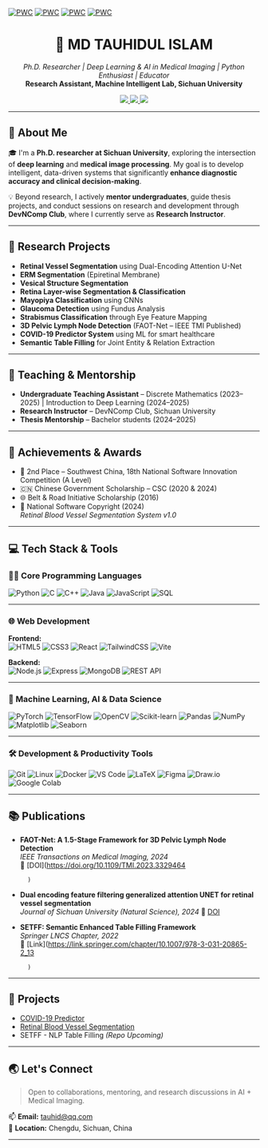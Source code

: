 [![PWC](https://img.shields.io/endpoint.svg?url=https://paperswithcode.com/badge/dual-encoding-feature-filtering-generalized/retinal-vessel-segmentation-on-hrf)](https://paperswithcode.com/sota/retinal-vessel-segmentation-on-hrf?p=dual-encoding-feature-filtering-generalized)
[![PWC](https://img.shields.io/endpoint.svg?url=https://paperswithcode.com/badge/dual-encoding-feature-filtering-generalized/retinal-vessel-segmentation-on-drive)](https://paperswithcode.com/sota/retinal-vessel-segmentation-on-drive?p=dual-encoding-feature-filtering-generalized)
[![PWC](https://img.shields.io/endpoint.svg?url=https://paperswithcode.com/badge/dual-encoding-feature-filtering-generalized/retinal-vessel-segmentation-on-stare)](https://paperswithcode.com/sota/retinal-vessel-segmentation-on-stare?p=dual-encoding-feature-filtering-generalized)
[![PWC](https://img.shields.io/endpoint.svg?url=https://paperswithcode.com/badge/dual-encoding-feature-filtering-generalized/retinal-vessel-segmentation-on-chase_db1)](https://paperswithcode.com/sota/retinal-vessel-segmentation-on-chase_db1?p=dual-encoding-feature-filtering-generalized)
<h1 align="center">🧠 MD TAUHIDUL ISLAM</h1>
<p align="center">
  <em>Ph.D. Researcher | Deep Learning & AI in Medical Imaging | Python Enthusiast | Educator</em><br>
  <strong>Research Assistant, Machine Intelligent Lab, Sichuan University</strong>  
</p>

<p align="center">
  <a href="mailto:tauhid@qq.com">
    <img src="https://img.shields.io/badge/Email-tauhid@qq.com-red?style=flat&logo=gmail&logoColor=white">
  </a>
  <a href="#" target="_blank">
    <img src="https://img.shields.io/badge/LinkedIn-Profile-blue?style=flat&logo=linkedin&logoColor=white">
  </a>
  <a href="#" target="_blank">
    <img src="https://img.shields.io/badge/Resume-PDF-orange?style=flat&logo=adobeacrobatreader&logoColor=white">
  </a>
</p>


---

## 🧠 About Me

🎓 I'm a **Ph.D. researcher at Sichuan University**, exploring the intersection of **deep learning** and **medical image processing**. My goal is to develop intelligent, data-driven systems that significantly **enhance diagnostic accuracy and clinical decision-making**.

💡 Beyond research, I actively **mentor undergraduates**, guide thesis projects, and conduct sessions on research and development through **DevNComp Club**, where I currently serve as **Research Instructor**.

---

## 🔬 Research Projects

- **Retinal Vessel Segmentation** using Dual-Encoding Attention U-Net
- **ERM Segmentation** (Epiretinal Membrane)
- **Vesical Structure Segmentation**
- **Retina Layer-wise Segmentation & Classification**
- **Mayopiya Classification** using CNNs
- **Glaucoma Detection** using Fundus Analysis
- **Strabismus Classification** through Eye Feature Mapping
- **3D Pelvic Lymph Node Detection** (FAOT-Net – IEEE TMI Published)
- **COVID-19 Predictor System** using ML for smart healthcare
- **Semantic Table Filling** for Joint Entity & Relation Extraction

---

## 📢 Teaching & Mentorship

- **Undergraduate Teaching Assistant** – Discrete Mathematics (2023–2025) | Introduction to Deep Learning (2024–2025)  
- **Research Instructor** – DevNComp Club, Sichuan University  
- **Thesis Mentorship** – Bachelor students (2024–2025)

---

## 🏅 Achievements & Awards

- 🥈 2nd Place – Southwest China, 18th National Software Innovation Competition (A Level)  
- 🇨🇳 Chinese Government Scholarship – CSC (2020 & 2024)  
- 🌐 Belt & Road Initiative Scholarship (2016)  
- 🧾 National Software Copyright (2024)  
  *Retinal Blood Vessel Segmentation System v1.0*

---

## 💻 Tech Stack & Tools

### 👨‍💻 Core Programming Languages  
![Python](https://img.shields.io/badge/Python-3776AB?style=flat&logo=python&logoColor=white)
![C](https://img.shields.io/badge/C-00599C?style=flat&logo=c&logoColor=white)
![C++](https://img.shields.io/badge/C++-00599C?style=flat&logo=cplusplus&logoColor=white)
![Java](https://img.shields.io/badge/Java-007396?style=flat&logo=java&logoColor=white)
![JavaScript](https://img.shields.io/badge/JavaScript-F7DF1E?style=flat&logo=javascript&logoColor=black)
![SQL](https://img.shields.io/badge/SQL-4479A1?style=flat&logo=mysql&logoColor=white)

---

### 🌐 Web Development  
**Frontend:**  
![HTML5](https://img.shields.io/badge/HTML5-E34F26?style=flat&logo=html5&logoColor=white)
![CSS3](https://img.shields.io/badge/CSS3-1572B6?style=flat&logo=css3&logoColor=white)
![React](https://img.shields.io/badge/React-61DAFB?style=flat&logo=react&logoColor=black)
![TailwindCSS](https://img.shields.io/badge/TailwindCSS-38B2AC?style=flat&logo=tailwind-css&logoColor=white)
![Vite](https://img.shields.io/badge/Vite-646CFF?style=flat&logo=vite&logoColor=white)

**Backend:**  
![Node.js](https://img.shields.io/badge/Node.js-339933?style=flat&logo=node.js&logoColor=white)
![Express](https://img.shields.io/badge/Express-000000?style=flat&logo=express&logoColor=white)
![MongoDB](https://img.shields.io/badge/MongoDB-47A248?style=flat&logo=mongodb&logoColor=white)
![REST API](https://img.shields.io/badge/REST_API-6DB33F?style=flat&logo=json&logoColor=white)

---

### 🧠 Machine Learning, AI & Data Science  
![PyTorch](https://img.shields.io/badge/PyTorch-EE4C2C?style=flat&logo=pytorch&logoColor=white)
![TensorFlow](https://img.shields.io/badge/TensorFlow-FF6F00?style=flat&logo=tensorflow&logoColor=white)
![OpenCV](https://img.shields.io/badge/OpenCV-5C3EE8?style=flat&logo=opencv&logoColor=white)
![Scikit-learn](https://img.shields.io/badge/Scikit--learn-F7931E?style=flat&logo=scikit-learn&logoColor=white)
![Pandas](https://img.shields.io/badge/Pandas-150458?style=flat&logo=pandas&logoColor=white)
![NumPy](https://img.shields.io/badge/NumPy-013243?style=flat&logo=numpy&logoColor=white)
![Matplotlib](https://img.shields.io/badge/Matplotlib-11557C?style=flat&logo=matplotlib&logoColor=white)
![Seaborn](https://img.shields.io/badge/Seaborn-2D3F6C?style=flat)

---

### 🛠️ Development & Productivity Tools  
![Git](https://img.shields.io/badge/Git-F05032?style=flat&logo=git&logoColor=white)
![Linux](https://img.shields.io/badge/Linux-FCC624?style=flat&logo=linux&logoColor=black)
![Docker](https://img.shields.io/badge/Docker-2496ED?style=flat&logo=docker&logoColor=white)
![VS Code](https://img.shields.io/badge/VS_Code-007ACC?style=flat&logo=visual-studio-code&logoColor=white)
![LaTeX](https://img.shields.io/badge/LaTeX-008080?style=flat&logo=latex&logoColor=white)
![Figma](https://img.shields.io/badge/Figma-F24E1E?style=flat&logo=figma&logoColor=white)
![Draw.io](https://img.shields.io/badge/Draw.io-F08705?style=flat&logo=diagrams.net&logoColor=white)
![Google Colab](https://img.shields.io/badge/Google_Colab-F9AB00?style=flat&logo=googlecolab&logoColor=white)

---

## 📚 Publications

- **FAOT-Net: A 1.5-Stage Framework for 3D Pelvic Lymph Node Detection**  
  _IEEE Transactions on Medical Imaging, 2024_  
  🔗 [DOI](https://doi.org/10.1109/TMI.2023.3329464
        
        
        
        )

- **Dual encoding feature filtering generalized attention UNET for retinal vessel segmentation**  
  _Journal of Sichuan University (Natural Science), 2024_
🔗 [DOI](https://arxiv.org/abs/2506.02312)

- **SETFF: Semantic Enhanced Table Filling Framework**  
  _Springer LNCS Chapter, 2022_  
  🔗 [Link](https://link.springer.com/chapter/10.1007/978-3-031-20865-2_13
        
        
        
        )

---

## 🚀 Projects

- [COVID-19 Predictor](https://github.com/TauhidScu/COVID-19-Predictor)  
- [Retinal Blood Vessel Segmentation](https://github.com/TauhidScu/COVID-19-Predictor) 
- SETFF - NLP Table Filling *(Repo Upcoming)*

---

## 🌏 Let's Connect

> Open to collaborations, mentoring, and research discussions in AI + Medical Imaging.

📫 **Email:** [tauhid@qq.com](mailto:tauhid@qq.com)  
📍 **Location:** Chengdu, Sichuan, China

---
